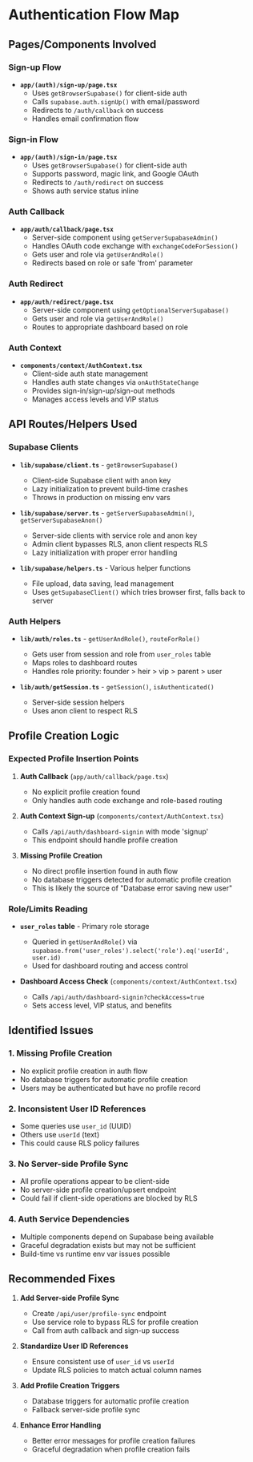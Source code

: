 # Authentication Flow Map

## Pages/Components Involved

### Sign-up Flow
- **`app/(auth)/sign-up/page.tsx`**
  - Uses `getBrowserSupabase()` for client-side auth
  - Calls `supabase.auth.signUp()` with email/password
  - Redirects to `/auth/callback` on success
  - Handles email confirmation flow

### Sign-in Flow  
- **`app/(auth)/sign-in/page.tsx`**
  - Uses `getBrowserSupabase()` for client-side auth
  - Supports password, magic link, and Google OAuth
  - Redirects to `/auth/redirect` on success
  - Shows auth service status inline

### Auth Callback
- **`app/auth/callback/page.tsx`**
  - Server-side component using `getServerSupabaseAdmin()`
  - Handles OAuth code exchange with `exchangeCodeForSession()`
  - Gets user and role via `getUserAndRole()`
  - Redirects based on role or safe 'from' parameter

### Auth Redirect
- **`app/auth/redirect/page.tsx`**
  - Server-side component using `getOptionalServerSupabase()`
  - Gets user and role via `getUserAndRole()`
  - Routes to appropriate dashboard based on role

### Auth Context
- **`components/context/AuthContext.tsx`**
  - Client-side auth state management
  - Handles auth state changes via `onAuthStateChange`
  - Provides sign-in/sign-up/sign-out methods
  - Manages access levels and VIP status

## API Routes/Helpers Used

### Supabase Clients
- **`lib/supabase/client.ts`** - `getBrowserSupabase()`
  - Client-side Supabase client with anon key
  - Lazy initialization to prevent build-time crashes
  - Throws in production on missing env vars

- **`lib/supabase/server.ts`** - `getServerSupabaseAdmin()`, `getServerSupabaseAnon()`
  - Server-side clients with service role and anon key
  - Admin client bypasses RLS, anon client respects RLS
  - Lazy initialization with proper error handling

- **`lib/supabase/helpers.ts`** - Various helper functions
  - File upload, data saving, lead management
  - Uses `getSupabaseClient()` which tries browser first, falls back to server

### Auth Helpers
- **`lib/auth/roles.ts`** - `getUserAndRole()`, `routeForRole()`
  - Gets user from session and role from `user_roles` table
  - Maps roles to dashboard routes
  - Handles role priority: founder > heir > vip > parent > user

- **`lib/auth/getSession.ts`** - `getSession()`, `isAuthenticated()`
  - Server-side session helpers
  - Uses anon client to respect RLS

## Profile Creation Logic

### Expected Profile Insertion Points
1. **Auth Callback** (`app/auth/callback/page.tsx`)
   - No explicit profile creation found
   - Only handles auth code exchange and role-based routing

2. **Auth Context Sign-up** (`components/context/AuthContext.tsx`)
   - Calls `/api/auth/dashboard-signin` with mode 'signup'
   - This endpoint should handle profile creation

3. **Missing Profile Creation**
   - No direct profile insertion found in auth flow
   - No database triggers detected for automatic profile creation
   - This is likely the source of "Database error saving new user"

### Role/Limits Reading
- **`user_roles` table** - Primary role storage
  - Queried in `getUserAndRole()` via `supabase.from('user_roles').select('role').eq('userId', user.id)`
  - Used for dashboard routing and access control

- **Dashboard Access Check** (`components/context/AuthContext.tsx`)
  - Calls `/api/auth/dashboard-signin?checkAccess=true`
  - Sets access level, VIP status, and benefits

## Identified Issues

### 1. Missing Profile Creation
- No explicit profile creation in auth flow
- No database triggers for automatic profile creation
- Users may be authenticated but have no profile record

### 2. Inconsistent User ID References
- Some queries use `user_id` (UUID)
- Others use `userId` (text)
- This could cause RLS policy failures

### 3. No Server-side Profile Sync
- All profile operations appear to be client-side
- No server-side profile creation/upsert endpoint
- Could fail if client-side operations are blocked by RLS

### 4. Auth Service Dependencies
- Multiple components depend on Supabase being available
- Graceful degradation exists but may not be sufficient
- Build-time vs runtime env var issues possible

## Recommended Fixes

1. **Add Server-side Profile Sync**
   - Create `/api/user/profile-sync` endpoint
   - Use service role to bypass RLS for profile creation
   - Call from auth callback and sign-up success

2. **Standardize User ID References**
   - Ensure consistent use of `user_id` vs `userId`
   - Update RLS policies to match actual column names

3. **Add Profile Creation Triggers**
   - Database triggers for automatic profile creation
   - Fallback server-side profile sync

4. **Enhance Error Handling**
   - Better error messages for profile creation failures
   - Graceful degradation when profile creation fails